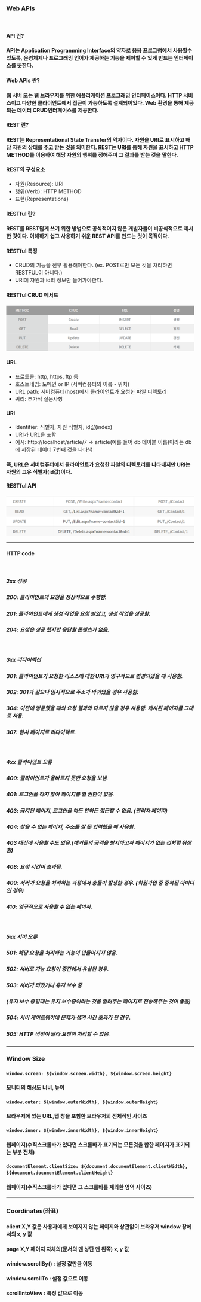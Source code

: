 ### Web APIs

<br/>

#### API 란?

#### API는 Application Programming Interface의 약자로 응용 프로그램에서 사용할수 있도록, 운영체제나 프로그래밍 언어가 제공하는 기능을 제어할 수 있게 만드는 인터페이스를 뜻한다.

#### Web APIs 란?

#### 웹 서버 또는 웹 브라우저를 위한 애플리케이션 프로그래밍 인터페이스이다. HTTP 서비스이고 다양한 클라이언트에서 접근이 가능하도록 설계되어있다. Web 환경을 통해 제공되는 데이터 CRUD인터페이스를 제공한다.

#### REST 란?

#### REST는 Representational State Transfer의 약자이다. 자원을 URI로 표시하고 해당 자원의 상태를 주고 받는 것을 의미한다. REST는 URI를 통해 자원을 표시하고 HTTP METHOD를 이용하여 해당 자원의 행위를 정해주며 그 결과를 받는 것을 말한다.

#### REST의 구성요소

- 자원(Resource): URI
- 행위(Verb): HTTP METHOD
- 표현(Representations)

#### RESTful 란?

#### REST를 REST답게 쓰기 위한 방법으로 공식적이지 않은 개발자들이 비공식적으로 제시한 것이다. 이해하기 쉽고 사용하기 쉬운 REST API를 만드는 것이 목적이다.

#### RESTful 특징

- CRUD의 기능을 전부 활용해야한다. (ex. POST로만 모든 것을 처리하면 RESTFUL이 아니다.)
- URI에 자원과 id외 정보만 들어가야한다.

#### RESTful CRUD 메서드

![crud](./public/images/crud.png)

#### URL

- 프로토콜: http, https, ftp 등
- 호스트네임: 도메인 or IP (서버컴퓨터의 이름 - 위치)
- URL path: 서버컴퓨터(host)에서 클라이언트가 요청한 파일 디렉토리
- 쿼리: 추가적 질문사항

#### URI

- Identifier: 식별자, 자원 식별자, id값(index)
- URI가 URL을 포함
- 예시: http://localhost/article/7 -> article(예를 들어 db 테이블 이름)이라는 db에 저장된 데이터 7번째 것을 나타냄

#### 즉, URL은 서버컴퓨터에서 클라이언트가 요청한 파일의 디렉토리를 나타내지만 URI는 자원의 고유 식별자(id값)이다.

#### RESTful API

![RESTful](./public/images/RESTful.png)

---

#### HTTP code

<br/>

##### 2xx 성공

##### 200: 클라이언트의 요청을 정상적으로 수행함.

##### 201: 클라이언트에게 생성 작업을 요청 받았고, 생성 작업을 성공함.

##### 204: 요청은 성공 했지만 응답할 콘텐츠가 없음.

<br/>

##### 3xx 리다이렉션

##### 301: 클라이언트가 요청한 리소스에 대한 URI가 영구적으로 변경되었을 때 사용함.

##### 302: 301과 같으나 임시적으로 주소가 바뀌었을 경우 사용함.

##### 304: 이전에 방문했을 때의 요청 결과와 다르지 않을 경우 사용함. 캐시된 페이지를 그대로 사용.

##### 307: 임시 페이지로 리다이렉트.

<br/>

##### 4xx 클라이언트 오류

##### 400: 클라이언트가 올바르지 못한 요청을 보냄.

##### 401: 로그인을 하지 않아 페이지를 열 권한이 없음.

##### 403: 금지된 페이지, 로그인을 하든 안하든 접근할 수 없음. (관리자 페이지)

##### 404: 찾을 수 없는 페이지, 주소를 잘 못 입력했을 때 사용함.

##### 403 대신에 사용할 수도 있음.(해커들의 공격을 방지하고자 페이지가 없는 것처럼 위장함)

##### 408: 요청 시간이 초과됨.

##### 409: 서버가 요청을 처리하는 과정에서 충돌이 발생한 경우. (회원가입 중 중복된 아이디인 경우)

##### 410: 영구적으로 사용할 수 없는 페이지.

<br/>

##### 5xx 서버 오류

##### 501: 해당 요청을 처리하는 기능이 만들어지지 않음.

##### 502: 서버로 가능 요청이 중간에서 유실된 경우.

##### 503: 서버가 터졌거나 유지 보수 중

##### (유지 보수 중일때는 유지 보수중이라는 것을 알려주는 페이지로 전송해주는 것이 좋음)

##### 504: 서버 게이트웨이에 문제가 생겨 시간 초과가 된 경우.

##### 505: HTTP 버전이 달라 요청이 처리할 수 없음.

---

### Window Size

#### `window.screen: ${window.screen.width}, ${window.screen.height}`

#### 모니터의 해상도 너비, 높이

#### `window.outer: ${window.outerWidth}, ${window.outerHeight}`

#### 브라우저에 있는 URL,탭 창을 포함한 브라우저의 전체적인 사이즈

#### `window.inner: ${window.innerWidth}, ${window.innerHeight}`

#### 웹페이지(수직스크롤바가 있다면 스크롤바가 표기되는 모든것을 합한 페이지가 표기되는 부분 전체)

#### `documentElement.clientSize: ${document.documentElement.clientWidth}, ${document.documentElement.clientHeight}`

#### 웹페이지(수직스크롤바가 있다면 그 스크롤바를 제외한 영역 사이즈)

---

### Coordinates(좌표)

#### client X,Y 값은 사용자에게 보여지지 않는 페이지와 상관없이 브라우저 window 창에서의 x, y 값

#### page X,Y 페이지 자체의(문서의 맨 상단 맨 왼쪽) x, y 값

#### window.scrollBy() : 설정 값만큼 이동

#### window.scrollTo : 설정 값으로 이동

#### scrollIntoView : 특정 값으로 이동
